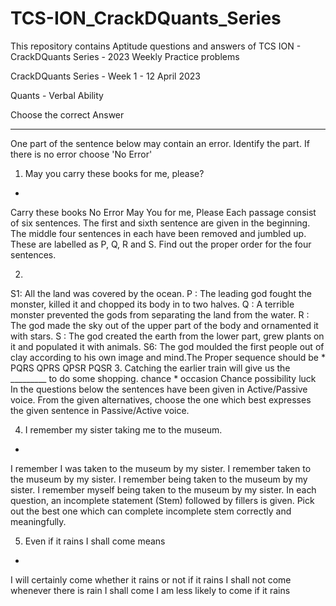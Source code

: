 # TCS-ION_CrackDQuants_Series
This repository contains Aptitude questions and answers of TCS ION - CrackDQuants Series - 2023 Weekly Practice problems



CrackDQuants Series - Week 1 - 12 April 2023

Quants - Verbal Ability

Choose the correct Answer


----------------------------------------------------------------------------------------------------------------------------------------------------------------------------------------------------------------------------------------------------------------------------------------------------------------

One part of the sentence below may contain an error. Identify the part. If there is no error choose 'No Error'

1. May you carry these books for me, please?
*
Carry these books
No Error
May You
for me, Please
Each passage consist of six sentences. The first and sixth sentence are given in the beginning. The middle four sentences in each have been removed and jumbled up. These are labelled as P, Q, R and S. Find out the proper order for the four sentences. 

2.
S1:
All the land was covered by the ocean.
P :
The leading god fought the monster, killed it and chopped its body in to two halves.
Q :
A terrible monster prevented the gods from separating the land from the water.
R :
The god made the sky out of the upper part of the body and ornamented it with stars.
S :
The god created the earth from the lower part, grew plants on it and populated it with animals.
S6:
The god moulded the first people out of clay according to his own image and mind.The Proper sequence should be
*
PQRS
QPRS
QPSR
PQSR
3. Catching the earlier train will give us the _________ to do some shopping.
chance
*
occasion
Chance
possibility
luck
In the questions below the sentences have been given in Active/Passive voice. From the given alternatives, choose the one which best expresses the given sentence in Passive/Active voice.

4. I remember my sister taking me to the museum.
*
I remember I was taken to the museum by my sister.
I remember taken to the museum by my sister.
I remember being taken to the museum by my sister.
I remember myself being taken to the museum by my sister.
In each question, an incomplete statement (Stem) followed by fillers is given. Pick out the best one which can complete incomplete stem correctly and meaningfully. 


5.  Even if it rains I shall come means 
*
I will certainly come whether it rains or not
if it rains I shall not come
whenever there is rain I shall come
I am less likely to come if it rains
